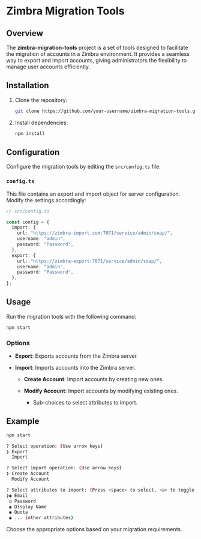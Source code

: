 # Zimbra Migration Tools

## Overview

The **zimbra-migration-tools** project is a set of tools designed to facilitate the migration of accounts in a Zimbra environment. It provides a seamless way to export and import accounts, giving administrators the flexibility to manage user accounts efficiently.

## Installation

1. Clone the repository:

   ```bash
   git clone https://github.com/your-username/zimbra-migration-tools.git
   ```

2. Install dependencies:

   ```bash
   npm install
   ```

## Configuration

Configure the migration tools by editing the `src/config.ts` file.

### `config.ts`

This file contains an export and import object for server configuration. Modify the settings accordingly:

```typescript
// src/config.ts

const config = {
  import: {
    url: "https://zimbra-import.com:7071/service/admin/soap/",
    username: "admin",
    password: "Password",
  },
  export: {
    url: "https://zimbra-export:7071/service/admin/soap/",
    username: "admin",
    password: "Password",
  },
};
```

## Usage

Run the migration tools with the following command:

```bash
npm start
```

### Options

- **Export**: Exports accounts from the Zimbra server.

- **Import**: Imports accounts into the Zimbra server.

  - **Create Account**: Import accounts by creating new ones.

  - **Modify Account**: Import accounts by modifying existing ones.

    - Sub-choices to select attributes to import.

## Example

```bash
npm start

? Select operation: (Use arrow keys)
❯ Export
  Import

? Select import operation: (Use arrow keys)
❯ Create Account
  Modify Account

? Select attributes to import: (Press <space> to select, <a> to toggle all, <i> to invert selection)
❯◉ Email
 ◯ Password
 ◉ Display Name
 ◉ Quota
 ◉ ... (other attributes)

```

Choose the appropriate options based on your migration requirements.
